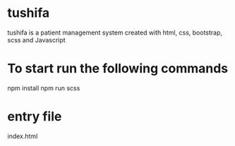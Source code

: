 # tushifa
tushifa is a patient management system created with html, css, bootstrap, scss and Javascript

# To start run the following commands
npm install
npm run scss

# entry file
index.html
